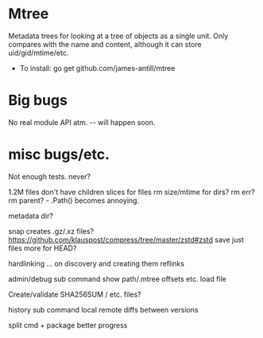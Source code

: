 Mtree
=====

Metadata trees for looking at a tree of objects as a single unit. Only
compares with the name and content, although it can store uid/gid/mtime/etc.

  * To install: go get github.com/james-antill/mtree

Big bugs
========

No real module API atm. -- will happen soon.

misc bugs/etc.
==============

Not enough tests. never?

1.2M files
    don't have children slices for files
    rm size/mtime for dirs?
    rm err?
    rm parent? - .Path() becomes annoying.

metadata dir?

snap creates .gz/.xz files?
    https://github.com/klauspost/compress/tree/master/zstd#zstd
    save just files more for HEAD?

hardlinking ... on discovery and creating them
    reflinks

admin/debug sub command
    show path/.mtree offsets etc.
    load file

Create/validate SHA256SUM / etc. files?

history sub command
    local
    remote
    diffs between versions

split cmd + package
better progress
